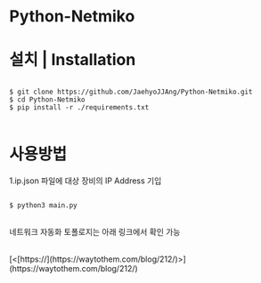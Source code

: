 # Python-Netmiko

<h1>설치 | Installation</h1>
<pre>
<code>
$ git clone https://github.com/JaehyoJJAng/Python-Netmiko.git
$ cd Python-Netmiko
$ pip install -r ./requirements.txt
</code>
</pre>

<h1>사용방법</h1>
1.ip.json 파일에 대상 장비의 IP Address 기입
<pre>
<code>
$ python3 main.py
</code>
</pre>

<p>네트워크 자동화 토폴로지는 아래 링크에서 확인 가능</p></br> 
[<[https://](https://waytothem.com/blog/212/)>](https://waytothem.com/blog/212/)
